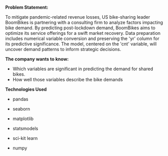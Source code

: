 **Problem Statement:**

To mitigate pandemic-related revenue losses, US bike-sharing leader BoomBikes is partnering with a consulting firm to analyze factors impacting bike demand. By predicting post-lockdown demand, BoomBikes aims to optimize its service offerings for a swift market recovery. Data preparation includes numerical variable conversion and preserving the 'yr' column for its predictive significance. The model, centered on the 'cnt' variable, will uncover demand patterns to inform strategic decisions.

**The company wants to know:**

- Which variables are significant in predicting the demand for shared bikes.
- How well those variables describe the bike demands

**Technologies Used**

- pandas

- seaborn

- matplotlib

- statsmodels

- sci-kit learn

- numpy
